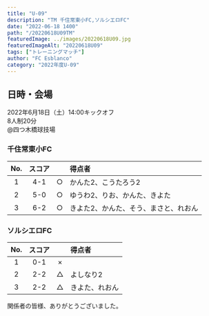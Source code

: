 ```yaml
---
title: "U-09"
description: "TM 千住常東小FC,ソルシエロFC"
date: "2022-06-18 1400"
path: "/20220618U09TM"
featuredImage: ../images/20220618U09.jpg
featuredImageAlt: "20220618U09"
tags: ["トレーニングマッチ"]
author: "FC Esblanco"
category: "2022年度U-09"
---
```


## 日時・会場

2022年6月18日（土）14:00キックオフ<br>
8人制20分<br>
@四つ木橋球技場

### 千住常東小FC

| No.| スコア |   |得点者  |
|:--:|:------:|:-:|:--------|
| 1  | 4-1 | ○ |かんた2、こうたろう2|
| 2  | 5-0 | ○ |ゆうわ2、りお、かんた、きよた|
| 3  | 6-2 | ○ |きよた2、かんた、そう、まさと、れおん|

### ソルシエロFC

| No.| スコア |   |得点者  |
|:--:|:------:|:-:|:--------|
| 1  | 0-1 | × ||
| 2  | 2-2 | △ |よしなり2|
| 3  | 2-2 | △ |きよた、れおん|

関係者の皆様、ありがとうございました。